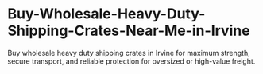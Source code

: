 # Buy-Wholesale-Heavy-Duty-Shipping-Crates-Near-Me-in-Irvine
Buy wholesale heavy duty shipping crates in Irvine for maximum strength, secure transport, and reliable protection for oversized or high-value freight.
